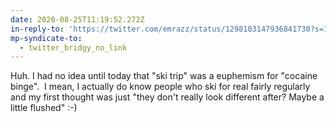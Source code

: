 ```yaml
---
date: 2020-08-25T11:19:52.272Z
in-reply-to: 'https://twitter.com/emrazz/status/1298103147936841730?s=19'
mp-syndicate-to:
  - twitter_bridgy_no_link
---
```


Huh. I had no idea until today that "ski trip" was a euphemism for "cocaine binge". &nbsp;I mean, I actually do know people who ski for real fairly regularly and my first thought was just "they don't really look different after? Maybe a little flushed" :-)  
